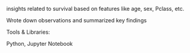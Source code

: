  
insights related to survival based on features like age, sex, Pclass, etc.

Wrote down observations and summarized key findings


Tools & Libraries:

Python, Jupyter Notebook
